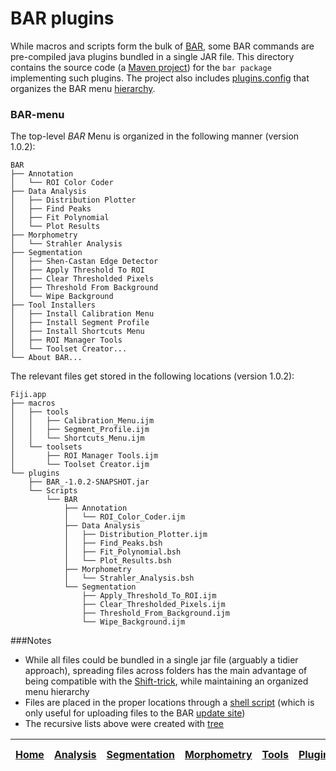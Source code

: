 # BAR plugins

While macros and scripts form the bulk of [BAR][Home], some BAR commands are pre-compiled java plugins bundled in a single JAR file. This directory contains the source code (a [Maven project](http://fiji.sc/Maven)) for the `bar package` implementing such plugins. The project also includes [plugins.config](./src/main/resources/plugins.config) that organizes the BAR menu [hierarchy](#bar-menu).


### BAR-menu
The top-level _BAR_ Menu is organized in the following manner (version 1.0.2):

    BAR
    ├── Annotation
    │   └── ROI Color Coder
    ├── Data Analysis
    │   ├── Distribution Plotter
    │   ├── Find Peaks
    │   ├── Fit Polynomial
    │   └── Plot Results
    ├── Morphometry
    │   └── Strahler Analysis
    ├── Segmentation
    │   ├── Shen-Castan Edge Detector
    │   ├── Apply Threshold To ROI
    │   ├── Clear Thresholded Pixels
    │   ├── Threshold From Background
    │   └── Wipe Background
    ├── Tool Installers
    │   ├── Install Calibration Menu
    │   ├── Install Segment Profile
    │   ├── Install Shortcuts Menu
    │   ├── ROI Manager Tools
    │   └── Toolset Creator...
    └── About BAR...



The relevant files get stored in the following locations (version 1.0.2):

    Fiji.app
    ├── macros
    │   ├── tools
    │   │   ├── Calibration_Menu.ijm
    │   │   ├── Segment_Profile.ijm
    │   │   └── Shortcuts_Menu.ijm
    │   └── toolsets
    │       ├── ROI Manager Tools.ijm
    │       └── Toolset Creator.ijm
    └── plugins
        ├── BAR_-1.0.2-SNAPSHOT.jar
        └── Scripts
            └── BAR
                ├── Annotation
                │   └── ROI_Color_Coder.ijm
                ├── Data Analysis
                │   ├── Distribution_Plotter.ijm
                │   ├── Find_Peaks.bsh
                │   ├── Fit_Polynomial.bsh
                │   └── Plot_Results.bsh
                ├── Morphometry
                │   └── Strahler_Analysis.bsh
                └── Segmentation
                    ├── Apply_Threshold_To_ROI.ijm
                    ├── Clear_Thresholded_Pixels.ijm
                    ├── Threshold_From_Background.ijm
                    └── Wipe_Background.ijm


###Notes
   - While all files could be bundled in a single jar file (arguably a tidier approach), spreading files across folders has the main advantage of being compatible with the [Shift-trick](http://fiji.sc/BAR#OpeningBAR), while maintaining an organized menu hierarchy
   - Files are placed in the proper locations through a [shell script](../misc/symlink_bar.sh) (which is only useful for uploading files to the BAR [update site](http://sites.imagej.net/Tiago/))
   - The recursive lists above were created with [tree](http://mama.indstate.edu/users/ice/tree/)




| [Home] | [Analysis] | [Segmentation] | [Morphometry] | [Tools] | [Plugins] | [Fiji documentation] |
|:------:|:----------:|:--------------:|:-------------:|:-------:|:---------:|:--------------------:|

[Home]: https://github.com/tferr/Scripts#ij-bar
[Analysis]: https://github.com/tferr/Scripts/tree/master/Data_Analysis#analysis
[Annotation]: https://github.com/tferr/Scripts/tree/master/Annotation#annotation
[Segmentation]: https://github.com/tferr/Scripts/tree/master/Segmentation#segmentation
[Morphometry]: https://github.com/tferr/Scripts/tree/master/Morphometry#morphometry
[Tools]: https://github.com/tferr/Scripts/tree/master/Tools#tools-and-toolsets
[Plugins]: https://github.com/tferr/Scripts/tree/master/BAR#bar-plugins
[Fiji documentation]: http://fiji.sc/BAR
